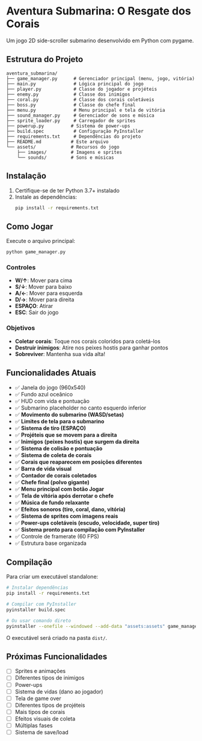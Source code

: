 # Aventura Submarina: O Resgate dos Corais

Um jogo 2D side-scroller submarino desenvolvido em Python com pygame.

## Estrutura do Projeto

```
aventura_submarina/
├── game_manager.py      # Gerenciador principal (menu, jogo, vitória)
├── main.py              # Lógica principal do jogo
├── player.py            # Classe do jogador e projéteis
├── enemy.py             # Classe dos inimigos
├── coral.py             # Classe dos corais coletáveis
├── boss.py              # Classe do chefe final
├── menu.py              # Menu principal e tela de vitória
├── sound_manager.py     # Gerenciador de sons e música
├── sprite_loader.py     # Carregador de sprites
├── powerup.py          # Sistema de power-ups
├── build.spec           # Configuração PyInstaller
├── requirements.txt     # Dependências do projeto
├── README.md           # Este arquivo
└── assets/             # Recursos do jogo
    ├── images/         # Imagens e sprites
    └── sounds/         # Sons e músicas
```

## Instalação

1. Certifique-se de ter Python 3.7+ instalado
2. Instale as dependências:
   ```bash
   pip install -r requirements.txt
   ```

## Como Jogar

Execute o arquivo principal:
```bash
python game_manager.py
```

### Controles
- **W/↑**: Mover para cima
- **S/↓**: Mover para baixo
- **A/←**: Mover para esquerda
- **D/→**: Mover para direita
- **ESPAÇO**: Atirar
- **ESC**: Sair do jogo

### Objetivos
- **Coletar corais**: Toque nos corais coloridos para coletá-los
- **Destruir inimigos**: Atire nos peixes hostis para ganhar pontos
- **Sobreviver**: Mantenha sua vida alta!

## Funcionalidades Atuais

- ✅ Janela do jogo (960x540)
- ✅ Fundo azul oceânico
- ✅ HUD com vida e pontuação
- ✅ Submarino placeholder no canto esquerdo inferior
- ✅ **Movimento do submarino (WASD/setas)**
- ✅ **Limites de tela para o submarino**
- ✅ **Sistema de tiro (ESPAÇO)**
- ✅ **Projéteis que se movem para a direita**
- ✅ **Inimigos (peixes hostis) que surgem da direita**
- ✅ **Sistema de colisão e pontuação**
- ✅ **Sistema de coleta de corais**
- ✅ **Corais que reaparecem em posições diferentes**
- ✅ **Barra de vida visual**
- ✅ **Contador de corais coletados**
- ✅ **Chefe final (polvo gigante)**
- ✅ **Menu principal com botão Jogar**
- ✅ **Tela de vitória após derrotar o chefe**
- ✅ **Música de fundo relaxante**
- ✅ **Efeitos sonoros (tiro, coral, dano, vitória)**
- ✅ **Sistema de sprites com imagens reais**
- ✅ **Power-ups coletáveis (escudo, velocidade, super tiro)**
- ✅ **Sistema pronto para compilação com PyInstaller**
- ✅ Controle de framerate (60 FPS)
- ✅ Estrutura base organizada

## Compilação

Para criar um executável standalone:

```bash
# Instalar dependências
pip install -r requirements.txt

# Compilar com PyInstaller
pyinstaller build.spec

# Ou usar comando direto
pyinstaller --onefile --windowed --add-data "assets:assets" game_manager.py
```

O executável será criado na pasta `dist/`.

## Próximas Funcionalidades

- [ ] Sprites e animações
- [ ] Diferentes tipos de inimigos
- [ ] Power-ups
- [ ] Sistema de vidas (dano ao jogador)
- [ ] Tela de game over
- [ ] Diferentes tipos de projéteis
- [ ] Mais tipos de corais
- [ ] Efeitos visuais de coleta
- [ ] Múltiplas fases
- [ ] Sistema de save/load 